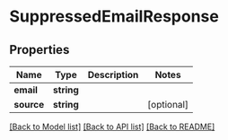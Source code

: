# SuppressedEmailResponse

## Properties
Name | Type | Description | Notes
------------ | ------------- | ------------- | -------------
**email** | **string** |  | 
**source** | **string** |  | [optional] 

[[Back to Model list]](../../README.md#documentation-for-models) [[Back to API list]](../../README.md#documentation-for-api-endpoints) [[Back to README]](../../README.md)


